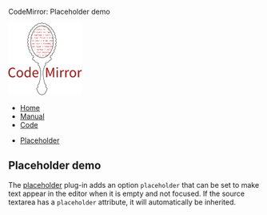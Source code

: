 CodeMirror: Placeholder demo

[<img src="../doc/logo.png" id="logo" />](http://codemirror.net)

-   [Home](../index.html)
-   [Manual](../doc/manual.html)
-   [Code](https://github.com/marijnh/codemirror)

<!-- -->

-   <a href="#" class="active">Placeholder</a>

Placeholder demo
----------------

The [placeholder](../doc/manual.html#addon_placeholder) plug-in adds an option `placeholder` that can be set to make text appear in the editor when it is empty and not focused. If the source textarea has a `placeholder` attribute, it will automatically be inherited.
